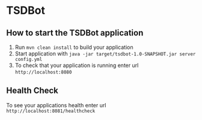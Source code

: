 # TSDBot

How to start the TSDBot application
---

1. Run `mvn clean install` to build your application
1. Start application with `java -jar target/tsdbot-1.0-SNAPSHOT.jar server config.yml`
1. To check that your application is running enter url `http://localhost:8080`

Health Check
---

To see your applications health enter url `http://localhost:8081/healthcheck`

